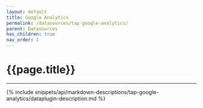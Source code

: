 ```yaml
---
layout: default
title: Google Analytics
permalink: /datasources/tap-google-analytics/
parent: Datasources
has_children: true
nav_order: 1
---
```


# {{page.title}}

---
{% include snippets/api/markdown-descriptions/tap-google-analytics/dataplugin-description.md %}